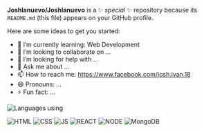 
**Joshlanuevo/Joshlanuevo** is a ✨ _special_ ✨ repository because its `README.md` (this file) appears on your GitHub profile.

Here are some ideas to get you started:

- 🌱 I’m currently learning: Web Development
- 👯 I’m looking to collaborate on ...
- 🤔 I’m looking for help with ...
- 💬 Ask me about ...
- 📫 How to reach me: https://www.facebook.com/josh.ivan.18
- 😄 Pronouns: ...
- ⚡ Fun fact: ...


![Languages using](https://github-readme-stats.vercel.app/api/top-langs/?username=SUYASHPATIL400&show_icons=true&theme=radical)

![HTML](https://img.shields.io/badge/-HTML-e34f26?logo=html5&logoColor=fff)
![CSS](https://img.shields.io/badge/-HTML-e34f26?logo=html5&logoColor=fff)
![JS](https://img.shields.io/badge/-HTML-e34f26?logo=html5&logoColor=fff)
![REACT](https://img.shields.io/badge/-HTML-e34f26?logo=html5&logoColor=fff)
![NODE](https://img.shields.io/badge/-HTML-e34f26?logo=html5&logoColor=fff)
![MongoDB](https://img.shields.io/badge/-HTML-e34f26?logo=html5&logoColor=fff)
